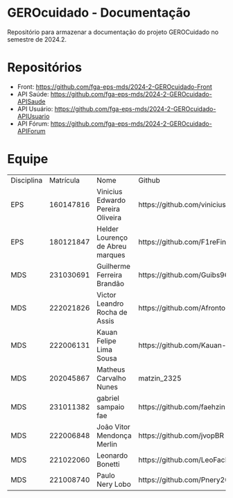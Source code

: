 # GEROcuidado - Documentação
 Repositório para armazenar a documentação do projeto GEROCuidado no semestre de 2024.2.

# Repositórios
  - Front: https://github.com/fga-eps-mds/2024-2-GEROcuidado-Front
  - API Saúde: https://github.com/fga-eps-mds/2024-2-GEROcuidado-APISaude
  - API Usuário: https://github.com/fga-eps-mds/2024-2-GEROcuidado-APIUsuario
  - API Fórum: https://github.com/fga-eps-mds/2024-2-GEROcuidado-APIForum

# Equipe
<table>
  <tr>
    <td>Disciplina</td>
    <td>Matrícula</td>
    <td>Nome</td>
    <td>Github</td>
  </tr>
  
  <tr>
    <td>EPS</td>
    <td>160147816</td>
    <td>Vinicius Edwardo Pereira Oliveira</td>
    <td>https://github.com/viniciused26</td>
  </tr>
  
  <tr>
    <td>EPS</td>
    <td>180121847</td>
    <td>Helder Lourenço de Abreu marques</td>
    <td>https://github.com/F1reFinger</td>
  </tr>
  
  <tr>
    <td>MDS</td>
    <td>231030691</td>
    <td>Guilherme Ferreira Brandão</td>
    <td>https://github.com/Guibs969</td>
  </tr>
  
  <tr>
    <td>MDS</td>
    <td>222021826</td>
    <td>Victor Leandro Rocha de Assis</td>
    <td>https://github.com/Afrontoso</td>
  </tr>
  
  <tr>
    <td>MDS</td>
    <td>222006131</td>
    <td>Kauan Felipe Lima Sousa</td>
    <td>https://github.com/Kauan-F20</td>
  </tr>
  
  <tr>
    <td>MDS</td>
    <td>202045867</td>
    <td>Matheus Carvalho Nunes</td>
    <td>matzin_2325</td>
  </tr>
  
  <tr>
    <td>MDS</td>
    <td>231011382</td>
    <td>gabriel sampaio fae</td>
    <td>https://github.com/faehzin</td>
  </tr>
  
  <tr>
    <td>MDS</td>
    <td>222006848</td>
    <td>João Vitor Mendonça Merlin</td>
    <td>https://github.com/jvopBR</td>
  </tr>

  <tr>
    <td>MDS</td>
    <td>221022060</td>
    <td>Leonardo Bonetti</td>
    <td>https://github.com/LeoFacB</td>
  </tr>

  <tr>
    <td>MDS</td>
    <td>221008740</td>
    <td>Paulo Nery Lobo</td>
    <td>https://github.com/Pnery2004</td>
  </tr>

  
</table>